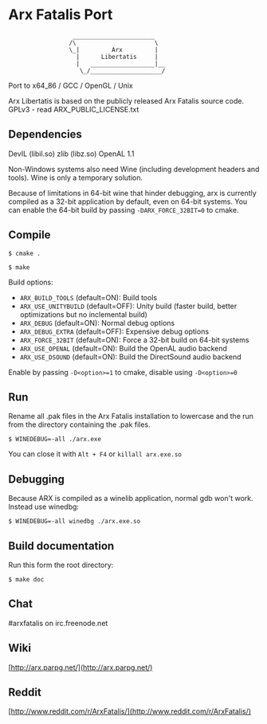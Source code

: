 # Arx Fatalis Port

                      _______________________
                     /\                      \
                     \_|         Arx         |
                       |      Libertatis     |
                       |   __________________|__
                        \_/____________________/


Port to x64_86 / GCC / OpenGL / Unix

Arx Libertatis is based on the publicly released Arx Fatalis source code.
GPLv3 - read ARX_PUBLIC_LICENSE.txt

## Dependencies

DevIL (libil.so)
zlib (libz.so)
OpenAL 1.1

Non-Windows systems also need Wine (including development headers and tools). Wine is only a temporary solution.

Because of limitations in 64-bit wine that hinder debugging, arx is currently compiled as a 32-bit application by default, even on 64-bit systems. You can enable the 64-bit build by passing `-DARX_FORCE_32BIT=0` to cmake.

## Compile

`$ cmake .`

`$ make`

Build options:

* `ARX_BUILD_TOOLS` (default=ON): Build tools
* `ARX_USE_UNITYBUILD` (default=OFF): Unity build (faster build, better optimizations but no inclemental build)
* `ARX_DEBUG` (default=ON): Normal debug options
* `ARX_DEBUG_EXTRA` (default=OFF): Expensive debug options
* `ARX_FORCE_32BIT` (default=ON): Force a 32-bit build on 64-bit systems
* `ARX_USE_OPENAL` (default=ON): Build the OpenAL audio backend
* `ARX_USE_DSOUND` (default=ON): Build the DirectSound audio backend

Enable by passing `-D<option>=1` to cmake, disable using `-D<option>=0`

## Run

Rename all .pak files in the Arx Fatalis installation to lowercase and the run from the directory containing the .pak files.

`$ WINEDEBUG=-all ./arx.exe`

You can close it with `Alt + F4` or `killall arx.exe.so`

## Debugging

Because ARX is compiled as a winelib application, normal gdb won't work. Instead use winedbg:

`$ WINEDEBUG=-all winedbg ./arx.exe.so`

## Build documentation

Run this form the root directory:

`$ make doc`

## Chat

\#arxfatalis on irc.freenode.net

## Wiki

[http://arx.parpg.net/](http://arx.parpg.net/)

## Reddit

[http://www.reddit.com/r/ArxFatalis/](http://www.reddit.com/r/ArxFatalis/)
